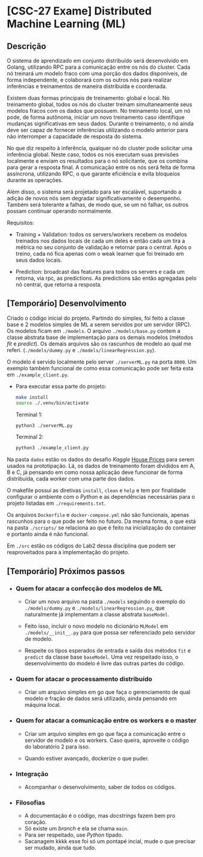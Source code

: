 # [CSC-27 Exame] Distributed Machine Learning (ML)

## Descrição
O sistema de aprendizado em conjunto distribuído será desenvolvido em Golang, utilizando RPC para a comunicação entre os nós do cluster. Cada nó treinará um modelo fraco com uma porção dos dados disponíveis, de forma independente, e colaborará com os outros nós para realizar inferências e treinamentos de maneira distribuída e coordenada.

Existem duas formas principais de treinamento: global e local. No treinamento global, todos os nós do cluster treinam simultaneamente seus modelos fracos com os dados que possuem. No treinamento local, um nó pode, de forma autônoma, iniciar um novo treinamento caso identifique mudanças significativas em seus dados. Durante o treinamento, o nó ainda deve ser capaz de fornecer inferências utilizando o modelo anterior para não interromper a capacidade de resposta do sistema.

No que diz respeito à inferência, qualquer nó do cluster pode solicitar uma inferência global. Neste caso, todos os nós executam suas previsões localmente e enviam os resultados para o nó solicitante, que os combina para gerar a resposta final. A comunicação entre os nós será feita de forma assíncrona, utilizando RPC, o que garante eficiência e evita bloqueios durante as operações.

Além disso, o sistema será projetado para ser escalável, suportando a adição de novos nós sem degradar significativamente o desempenho. Também será tolerante a falhas, de modo que, se um nó falhar, os outros possam continuar operando normalmente.

Requisitos:

- Training + Validation: todos os servers/workers recebem os modelos treinados nos dados locais de cada um deles e então cada um tira a métrica no seu conjunto de validação e retornar para o central. Após o treino, cada nó fica apenas com o weak learner que foi treinado em seus dados locais.

- Prediction: broadcast das features para todos os servers e cada um retorna, via rpc, as predictions. As predictions são então agregadas pelo nó central, que retorna a resposta.


## [Temporário] Desenvolvimento

Criado o código inicial do projeto. Partindo do simples, foi feito a classe base e 2 modelos simples de ML a serem servidos por um servidor (RPC). Os modelos ficam em `./models`. O arquivo `./models/base.py` contem a classe abstrata base de implementação para os demais modelos (métodos *fit* e *predict*). Os demais arquivos são os rascunhos de modelo ao qual me referi. (`./models/dummy.py` e `./models/linearRegression.py`).

O modelo é servido localmente pelo server `./serverML.py` na porta `8000`. Um exemplo também funcional de como essa comunicação pode ser feita esta em `./example_client.py`.

- Para executar essa parte do projeto:

    ```bash
    make install
    source ./.venv/bin/activate
    ```
    Terminal 1:
    ```bash
    python3 ./serverML.py
    ```
    Terminal 2:
    ```bash
    python3 ./example_client.py
    ```
    
Na pasta `dados` estão os dados do desafio *Kaggle* [House Prices](https://www.kaggle.com/competitions/house-prices-advanced-regression-techniques) para serem usados na prototipação. Lá, os dados de treinamento foram divididos em A, B e C, já pensando em como nossa aplicação deve funcionar de forma distribuída, cada worker com uma parte dos dados. 

O makefile possui as diretivas `install`, `clean` e `help` e tem por finalidade configurar o ambiente com o *Python* e as dependências necessárias para o projeto listadas em `./requirements.txt`.

Os arquivos `Dockerfile` e `docker-compose.yml` não são funcionais, apenas rascunhos para o que pode ser feito no futuro. Da mesma forma, o que está na pasta `./scripts/` se relaciona ao que é feito na inicialização do container e portanto ainda é não funcional.

Em `./src` estão os códigos do Lab2 dessa disciplina que podem ser reaproveitados para a implementação do projeto.

## [Temporário] Próximos passos

- ### Quem for atacar a confecção dos modelos de ML
    - Criar um novo arquivo na pasta `./models` seguindo o exemplo do `./models/dummy.py` e `./models/linearRegression.py`, que naturalmente já implementam a classe abstrata `baseModel`.

    - Feito isso, incluir o novo modelo no dicionário `MLModel` em `./models/__init__.py` para que possa ser referenciado pelo servidor de modelo.

    - Respeite os tipos esperados de entrada e saída dos métodos `fit` e `predict` da classe base `baseModel`. Uma vez respeitado isso, o desenvolvimento do modelo é livre das outras partes do código.

- ### Quem for atacar o processamento distribuído
    - Criar um arquivo simples em go que faça o gerenciamento de qual modelo e fração de dados será utilizado, ainda pensando em máquina local.

- ### Quem for atacar a comunicação entre os workers e o master
    - Criar um arquivo simples em go que faça a comunicação entre o servidor de modelo e os workers. Caso queira, aproveite o código do laboratório 2 para isso.

    - Quando estiver avançado, dockerize o que puder.

- ### Integração
    - Acompanhar o desenvolvimento, saber de todos os códigos.

- ### Filosofias
    - A documentação é o código, mas *docstrings* fazem bem pro coração.
    - Só existe um *branch* e ela se chama `main`.
    - Para ser respeitado, use *Python* tipado.
    - Sacanagem kkkk esse foi só um pontapé incial, mude o que precisar ser mudado, ainda que tudo.